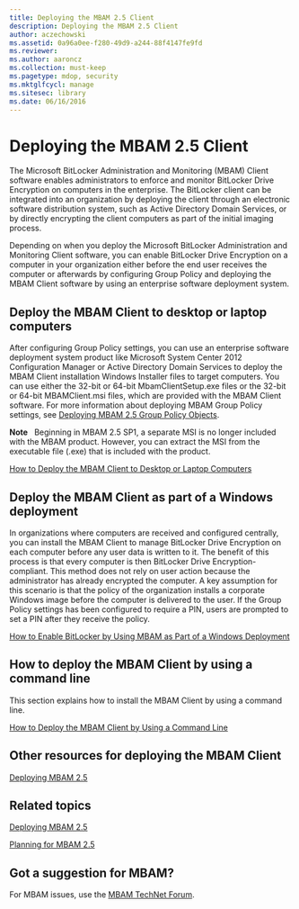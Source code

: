 ```yaml
---
title: Deploying the MBAM 2.5 Client
description: Deploying the MBAM 2.5 Client
author: aczechowski
ms.assetid: 0a96a0ee-f280-49d9-a244-88f4147fe9fd
ms.reviewer:
ms.author: aaroncz
ms.collection: must-keep
ms.pagetype: mdop, security
ms.mktglfcycl: manage
ms.sitesec: library
ms.date: 06/16/2016
---
```



# Deploying the MBAM 2.5 Client


The Microsoft BitLocker Administration and Monitoring (MBAM) Client software enables administrators to enforce and monitor BitLocker Drive Encryption on computers in the enterprise. The BitLocker client can be integrated into an organization by deploying the client through an electronic software distribution system, such as Active Directory Domain Services, or by directly encrypting the client computers as part of the initial imaging process.

Depending on when you deploy the Microsoft BitLocker Administration and Monitoring Client software, you can enable BitLocker Drive Encryption on a computer in your organization either before the end user receives the computer or afterwards by configuring Group Policy and deploying the MBAM Client software by using an enterprise software deployment system.

## Deploy the MBAM Client to desktop or laptop computers


After configuring Group Policy settings, you can use an enterprise software deployment system product like Microsoft System Center 2012 Configuration Manager or Active Directory Domain Services to deploy the MBAM Client installation Windows Installer files to target computers. You can use either the 32-bit or 64-bit MbamClientSetup.exe files or the 32-bit or 64-bit MBAMClient.msi files, which are provided with the MBAM Client software. For more information about deploying MBAM Group Policy settings, see [Deploying MBAM 2.5 Group Policy Objects](deploying-mbam-25-group-policy-objects.md).

**Note**  
Beginning in MBAM 2.5 SP1, a separate MSI is no longer included with the MBAM product. However, you can extract the MSI from the executable file (.exe) that is included with the product.



[How to Deploy the MBAM Client to Desktop or Laptop Computers](how-to-deploy-the-mbam-client-to-desktop-or-laptop-computers-mbam-25.md)

## Deploy the MBAM Client as part of a Windows deployment


In organizations where computers are received and configured centrally, you can install the MBAM Client to manage BitLocker Drive Encryption on each computer before any user data is written to it. The benefit of this process is that every computer is then BitLocker Drive Encryption-compliant. This method does not rely on user action because the administrator has already encrypted the computer. A key assumption for this scenario is that the policy of the organization installs a corporate Windows image before the computer is delivered to the user. If the Group Policy settings has been configured to require a PIN, users are prompted to set a PIN after they receive the policy.

[How to Enable BitLocker by Using MBAM as Part of a Windows Deployment](how-to-enable-bitlocker-by-using-mbam-as-part-of-a-windows-deploymentmbam-25.md)

## How to deploy the MBAM Client by using a command line


This section explains how to install the MBAM Client by using a command line.

[How to Deploy the MBAM Client by Using a Command Line](how-to-deploy-the-mbam-client-by-using-a-command-line.md)

## Other resources for deploying the MBAM Client


[Deploying MBAM 2.5](deploying-mbam-25.md)



## Related topics


[Deploying MBAM 2.5](deploying-mbam-25.md)

[Planning for MBAM 2.5](planning-for-mbam-25.md)


## Got a suggestion for MBAM?

For MBAM issues, use the [MBAM TechNet Forum](https://social.technet.microsoft.com/Forums/home?forum=mdopmbam).







